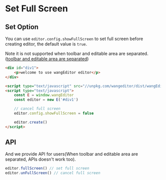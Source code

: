 # Set Full Screen
## Set Option
You can use `editor.config.showFullScreen` to set full screen before creating editor, the default value is `true`.

Note it is not supported when toolbar and editable area are separated. ([toolbar and editable area are separated](http://www.wangeditor.com/doc/pages/01-%E5%BC%80%E5%A7%8B%E4%BD%BF%E7%94%A8/03-%E8%8F%9C%E5%8D%95%E5%92%8C%E7%BC%96%E8%BE%91%E5%8C%BA%E5%9F%9F%E5%88%86%E7%A6%BB.html))

```html
<div id="div1">
    <p>welcome to use wangEditor editor</p>
</div>

<script type="text/javascript" src="//unpkg.com/wangeditor/dist/wangEditor.min.js"></script>
<script type="text/javascript">
    const E = window.wangEditor
    const editor = new E('#div1')

    // cancel full screen
    editor.config.showFullScreen = false

    editor.create()
</script>
```

## API
And we provide API for users(When toolbar and editable area are separated, APIs doesn't work too).

```js
editor.fullScreen() // set full screen
editor.unFullScreen() // cancel full screen
```